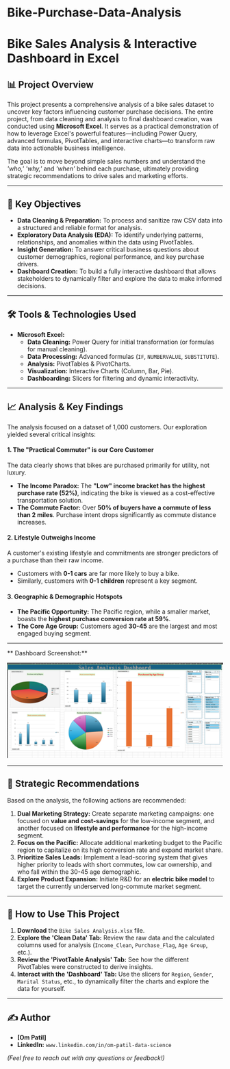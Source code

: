 # Bike-Purchase-Data-Analysis


# Bike Sales Analysis & Interactive Dashboard in Excel

## 📊 Project Overview

This project presents a comprehensive analysis of a bike sales dataset to uncover key factors influencing customer purchase decisions. The entire project, from data cleaning and analysis to final dashboard creation, was conducted using **Microsoft Excel**. It serves as a practical demonstration of how to leverage Excel's powerful features—including Power Query, advanced formulas, PivotTables, and interactive charts—to transform raw data into actionable business intelligence.

The goal is to move beyond simple sales numbers and understand the *'who,'* *'why,'* and *'when'* behind each purchase, ultimately providing strategic recommendations to drive sales and marketing efforts.


---

## 🎯 Key Objectives

- **Data Cleaning & Preparation:** To process and sanitize raw CSV data into a structured and reliable format for analysis.
- **Exploratory Data Analysis (EDA):** To identify underlying patterns, relationships, and anomalies within the data using PivotTables.
- **Insight Generation:** To answer critical business questions about customer demographics, regional performance, and key purchase drivers.
- **Dashboard Creation:** To build a fully interactive dashboard that allows stakeholders to dynamically filter and explore the data to make informed decisions.

---

## 🛠️ Tools & Technologies Used

- **Microsoft Excel:**
  - **Data Cleaning:** Power Query for initial transformation (or formulas for manual cleaning).
  - **Data Processing:** Advanced formulas (`IF`, `NUMBERVALUE`, `SUBSTITUTE`).
  - **Analysis:** PivotTables & PivotCharts.
  - **Visualization:** Interactive Charts (Column, Bar, Pie).
  - **Dashboarding:** Slicers for filtering and dynamic interactivity.

---

## 📈 Analysis & Key Findings

The analysis focused on a dataset of 1,000 customers. Our exploration yielded several critical insights:

#### 1. The "Practical Commuter" is our Core Customer
The data clearly shows that bikes are purchased primarily for utility, not luxury.
- **The Income Paradox:** The **"Low" income bracket has the highest purchase rate (52%)**, indicating the bike is viewed as a cost-effective transportation solution.
- **The Commute Factor:** Over **50% of buyers have a commute of less than 2 miles**. Purchase intent drops significantly as commute distance increases.

#### 2. Lifestyle Outweighs Income
A customer's existing lifestyle and commitments are stronger predictors of a purchase than their raw income.
- Customers with **0-1 cars** are far more likely to buy a bike.
- Similarly, customers with **0-1 children** represent a key segment.

#### 3. Geographic & Demographic Hotspots
- **The Pacific Opportunity:** The Pacific region, while a smaller market, boasts the **highest purchase conversion rate at 59%**.
- **The Core Age Group:** Customers aged **30-45** are the largest and most engaged buying segment.

---

** Dashboard Screenshot:**


![image alt](https://github.com/ompatilonmail/Bike-Purchase-Data-Analysis/blob/main/Bike%20Sale%20Dashboard.png?raw=true)

---

## 🚀 Strategic Recommendations

Based on the analysis, the following actions are recommended:

1.  **Dual Marketing Strategy:** Create separate marketing campaigns: one focused on **value and cost-savings** for the low-income segment, and another focused on **lifestyle and performance** for the high-income segment.
2.  **Focus on the Pacific:** Allocate additional marketing budget to the Pacific region to capitalize on its high conversion rate and expand market share.
3.  **Prioritize Sales Leads:** Implement a lead-scoring system that gives higher priority to leads with short commutes, low car ownership, and who fall within the 30-45 age demographic.
4.  **Explore Product Expansion:** Initiate R&D for an **electric bike model** to target the currently underserved long-commute market segment.

---

## 📖 How to Use This Project

1.  **Download** the `Bike Sales Analysis.xlsx` file.
2.  **Explore the 'Clean Data' Tab:** Review the raw data and the calculated columns used for analysis (`Income_Clean`, `Purchase_Flag`, `Age Group`, etc.).
3.  **Review the 'PivotTable Analysis' Tab:** See how the different PivotTables were constructed to derive insights.
4.  **Interact with the 'Dashboard' Tab:** Use the slicers for `Region`, `Gender`, `Marital Status`, etc., to dynamically filter the charts and explore the data for yourself.

---

## ✍️ Author

- **[Om Patil]**
- **LinkedIn:** `www.linkedin.com/in/om-patil-data-science`
  
*(Feel free to reach out with any questions or feedback!)*
